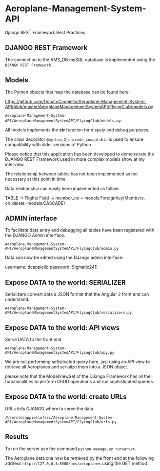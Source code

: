 # Aeroplane-Management-System-API
Django REST Framework Best Practices

## DJANGO REST Framework
The connection to the AMS_DB mySQL database is implemented using the `DJANGO REST Framework`.

## Models
The Python objects that map the database can be found here:

https://github.com/DonatoCappiello/Aeroplane-Management-System-API/blob/master/AeroplaneManagementSystemAPI/FlyingClub/models.py

`Aeroplane-Management-System-API/AeroplaneManagementSystemAPI/FlyingClub/models.py`.

All models implements the __str__ function for dispaly and debug purposes.

The class decorator `@python_2_unicode_compatible` is used to ensure compatibility with older versions of Python.

Please notice that this application has been developed to demonstrate the DJANGO REST Framework used in more complex models show at my interview.

The relationship between tables has not been implemented as not necessary at this point in time.

Data relationship can easily been implemented as follow:

TABLE -> Flights 
Field -> member_no = models.ForeignKey(Members, on_delete=models.CASCADE)

## ADMIN interface

To facilitate data entry and debugging all tables have been registered with the DJANGO Admin interface.

`Aeroplane-Management-System-API/AeroplaneManagementSystemAPI/FlyingClub/admin.py`

Data can now be edited using the DJango admin interface:

username: dcappiello
password: Sigmatic241!

## Expose DATA to the world: SERIALIZER

Serializers convert data a JSON format that the Angular 2 front end can understand.

`Aeroplane-Management-System-API/AeroplaneManagementSystemAPI/FlyingClub/serializers.py`

## Expose DATA to the world: API views

Serve DATA to the front end

`Aeroplane-Management-System-API/AeroplaneManagementSystemAPI/FlyingClub/apy.py`

We are not performing sofisticated query here, just using an API view to retrieve all Aeroplanes and serialize them  into a JSON object.

please note that the ModelViewSet of the DJango Framework has all the functionalities to perform CRUD operations and run sophisticated queries.

## Expose DATA to the world: create URLs

URLs tells DJANGO where to serve the data.

`/Users/dcappiello/src/Aeroplane-Management-System-API/AeroplaneManagementSystemAPI/FlyingClub/urls.py`

## Results

To run the server use the command `python manage.py runserver`.

The Aeroplane data cna now be retrieved by the front end at the following address `http://127.0.0.1:8000/ams/aeroplanes` using the GET method .

